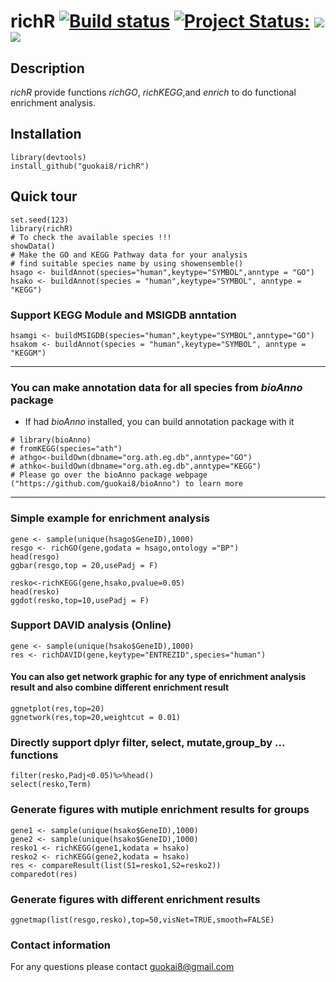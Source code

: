 # richR <a href="https://travis-ci.org/guokai8/richR"><img src="https://travis-ci.org/guokai8/richR.svg" alt="Build status"></a>  [![Project Status:](http://www.repostatus.org/badges/latest/active.svg)](http://www.repostatus.org/#active)  [![](https://img.shields.io/badge/devel%20version-0.0.13-green.svg)](https://github.com/guokai8/richR) ![](https://img.shields.io/github/languages/code-size/guokai8/richR)
## Description
_richR_ provide functions _richGO_, _richKEGG_,and _enrich_ to do functional enrichment analysis. 
## Installation
```
library(devtools)
install_github("guokai8/richR")
``` 
## Quick tour
```{r}
set.seed(123)   
library(richR)   
# To check the available species !!!
showData()   
# Make the GO and KEGG Pathway data for your analysis
# find suitable species name by using showensemble()    
hsago <- buildAnnot(species="human",keytype="SYMBOL",anntype = "GO")
hsako <- buildAnnot(species = "human",keytype="SYMBOL", anntype = "KEGG")
```   
### Support KEGG Module and MSIGDB anntation
```
hsamgi <- buildMSIGDB(species="human",keytype="SYMBOL",anntype="GO")
hsakom <- buildAnnot(species = "human",keytype="SYMBOL", anntype = "KEGGM")
```
____   

### You can make annotation data for all species from _bioAnno_ package   
* If had _bioAnno_ installed, you can build annotation package with it  
```{r}
# library(bioAnno)
# fromKEGG(species="ath")
# athgo<-buildOwn(dbname="org.ath.eg.db",anntype="GO")  
# athko<-buildOwn(dbname="org.ath.eg.db",anntype="KEGG") 
# Please go over the bioAnno package webpage ("https://github.com/guokai8/bioAnno") to learn more
```   
----

### Simple example for enrichment analysis

```{r,fig.height=6,fig.width=6,fig.align="center",dpi=100}
gene <- sample(unique(hsago$GeneID),1000)
resgo <- richGO(gene,godata = hsago,ontology ="BP")
head(resgo)
ggbar(resgo,top = 20,usePadj = F)
```       

```{r,fig.height=6,fig.width=6,fig.align="center"}
resko<-richKEGG(gene,hsako,pvalue=0.05)
head(resko)
ggdot(resko,top=10,usePadj = F)
```   
### Support DAVID analysis (Online)
```
gene <- sample(unique(hsako$GeneID),1000)
res <- richDAVID(gene,keytype="ENTREZID",species="human")
```
#### You can also get network graphic for any type of enrichment analysis result and also combine different enrichment result
```{r,fig.height=6,fig.width=6,fig.align="center",dpi=100}
ggnetplot(res,top=20)
ggnetwork(res,top=20,weightcut = 0.01)

```   
### Directly support dplyr filter, select, mutate,group_by ... functions
```
filter(resko,Padj<0.05)%>%head()
select(resko,Term)
```
### Generate figures with mutiple enrichment results for groups
```
gene1 <- sample(unique(hsako$GeneID),1000)
gene2 <- sample(unique(hsako$GeneID),1000)
resko1 <- richKEGG(gene1,kodata = hsako)
resko2 <- richKEGG(gene2,kodata = hsako)
res <- compareResult(list(S1=resko1,S2=resko2))
comparedot(res)
```
### Generate figures with different enrichment results
```
ggnetmap(list(resgo,resko),top=50,visNet=TRUE,smooth=FALSE)
```
### Contact information
For any questions please contact guokai8@gmail.com




